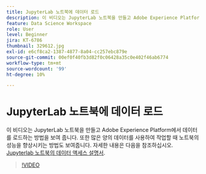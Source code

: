 ```yaml
---
title: JupyterLab 노트북에 데이터 로드
description: 이 비디오는 JupyterLab 노트북을 만들고 Adobe Experience Platform에서 데이터를 로드하는 방법을 보여 줍니다. 또한 많은 양의 데이터를 사용하여 작업할 때 노트북의 성능을 향상시키는 방법도 보여줍니다.
feature: Data Science Workspace
role: User
level: Beginner
jira: KT-6786
thumbnail: 329612.jpg
exl-id: e6cf8ca2-1387-4877-8a04-cc257ebc879e
source-git-commit: 00ef0f40fb3d82f0c06428a35c0e402f46ab6774
workflow-type: tm+mt
source-wordcount: '99'
ht-degree: 10%

---
```


# JupyterLab 노트북에 데이터 로드

이 비디오는 JupyterLab 노트북을 만들고 Adobe Experience Platform에서 데이터를 로드하는 방법을 보여 줍니다. 또한 많은 양의 데이터를 사용하여 작업할 때 노트북의 성능을 향상시키는 방법도 보여줍니다. 자세한 내용은 다음을 참조하십시오. [Jupyterlab 노트북의 데이터 액세스 설명서](https://experienceleague.adobe.com/docs/experience-platform/data-science-workspace/jupyterlab/access-notebook-data.html).

>[!VIDEO](https://video.tv.adobe.com/v/329612?learn=on)
